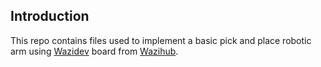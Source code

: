 ## Introduction
This repo contains files used to implement a basic pick and place robotic arm using 
[Wazidev](https://diy.waziup.io/sensors/WaziDev_board/WaziDev.html) board from [Wazihub](https://wazihub.com/).

